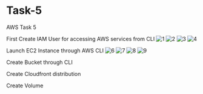 # Task-5
AWS Task 5


First Create IAM User for accessing AWS services from CLI
![1](https://user-images.githubusercontent.com/84776750/119847974-09911700-bf29-11eb-879e-acb03edbb115.PNG)
![2](https://user-images.githubusercontent.com/84776750/119847982-0ac24400-bf29-11eb-9be6-37d2116e6869.PNG)
![3](https://user-images.githubusercontent.com/84776750/119847986-0b5ada80-bf29-11eb-9cf8-d51fa3593d88.PNG)
![4](https://user-images.githubusercontent.com/84776750/119847987-0b5ada80-bf29-11eb-86b4-10849b3e0080.PNG)


Launch EC2 Instance through AWS CLI
![6](https://user-images.githubusercontent.com/84776750/119848222-452be100-bf29-11eb-87f2-c20dfb6ee998.PNG)
![7](https://user-images.githubusercontent.com/84776750/119848225-45c47780-bf29-11eb-9a3f-d3d7c99169e4.PNG)
![8](https://user-images.githubusercontent.com/84776750/119848227-465d0e00-bf29-11eb-9977-377cb2994432.PNG)
![9](https://user-images.githubusercontent.com/84776750/119848228-465d0e00-bf29-11eb-9e51-3efc13f42a08.PNG)

Create Bucket through CLI



Create Cloudfront distribution



Create Volume

